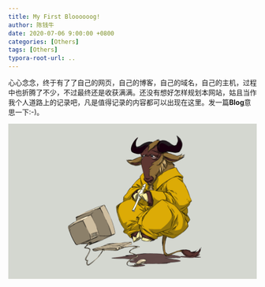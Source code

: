 ```yaml
---
title: My First Bloooooog!
author: 陈钱牛
date: 2020-07-06 9:00:00 +0800
categories: [Others]
tags: [Others]
typora-root-url: ..
---
```


心心念念，终于有了了自己的网页，自己的博客，自己的域名，自己的主机，过程中也折腾了不少，不过最终还是收获满满。还没有想好怎样规划本网站，姑且当作我个人道路上的记录吧，凡是值得记录的内容都可以出现在这里。发一篇**Blog**意思一下:-)。

![wallls.com_154714](/assets/img/posts/2020-07-06-My-First-Bloooooog!/wallls.com_154714.png)

